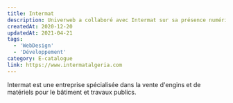 ```yaml
---
title: Intermat
description: Univerweb a collaboré avec Intermat sur sa présence numérique.
createdAt: 2020-12-20
updatedAt: 2021-04-21
tags:
  - 'WebDesign'
  - 'Développement'
category: E-catalogue
link: https://www.intermatalgeria.com
---
```


Intermat est une entreprise spécialisée dans la vente d'engins et de matériels pour le bâtiment et travaux publics.
